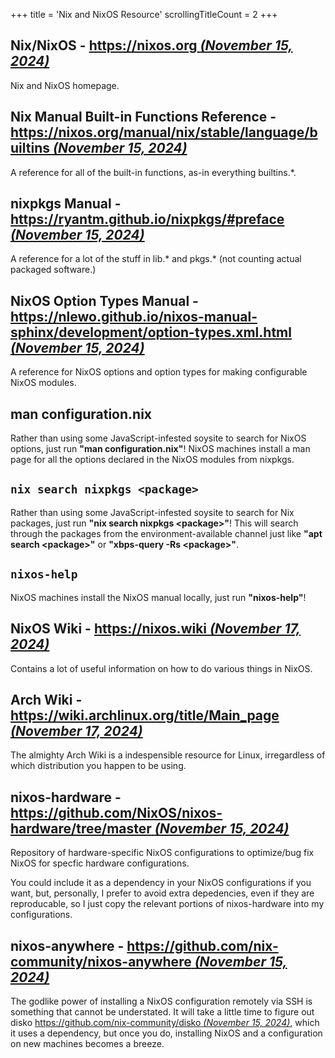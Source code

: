 +++
title               = 'Nix and NixOS Resource'
scrollingTitleCount = 2
+++

## Nix/NixOS - [https://nixos.org *(November 15, 2024)*](https://nixos.org)

Nix and NixOS homepage.

## Nix Manual Built-in Functions Reference - [https://nixos.org/manual/nix/stable/language/builtins *(November 15, 2024)*](https://nixos.org/manual/nix/stable/language/builtins)

A reference for all of the built-in functions, as-in everything builtins.\*.

## nixpkgs Manual - [https://ryantm.github.io/nixpkgs/#preface *(November 15, 2024)*](https://ryantm.github.io/nixpkgs/#preface)

A reference for a lot of the stuff in lib.* and pkgs.* (not counting actual
packaged software.)

## NixOS Option Types Manual - [https://nlewo.github.io/nixos-manual-sphinx/development/option-types.xml.html *(November 15, 2024)*](https://nlewo.github.io/nixos-manual-sphinx/development/option-types.xml.html)

A reference for NixOS options and option types for making configurable NixOS
modules.

## man configuration.nix

Rather than using some JavaScript-infested soysite to search for NixOS options,
just run **"man configuration.nix"**! NixOS machines install a man page for all the
options declared in the NixOS modules from nixpkgs.

## `nix search nixpkgs <package>`

Rather than using some JavaScript-infested soysite to search for Nix packages,
just run **"nix search nixpkgs \<package\>"**! This will search through the
packages from the environment-available channel just like **"apt search
\<package\>"** or **"xbps-query -Rs \<package\>"**.

## `nixos-help`

NixOS machines install the NixOS manual locally, just run **"nixos-help"**!

## NixOS Wiki - [https://nixos.wiki *(November 17, 2024)*](https://nixos.wiki/)

Contains a lot of useful information on how to do various things in NixOS.

## Arch Wiki - [https://wiki.archlinux.org/title/Main_page *(November 17, 2024)*](https://wiki.archlinux.org/title/Main_page)

The almighty Arch Wiki is a indespensible resource for Linux, irregardless of
which distribution you happen to be using.

## nixos-hardware - [https://github.com/NixOS/nixos-hardware/tree/master *(November 15, 2024)*](https://github.com/NixOS/nixos-hardware/tree/master)

Repository of hardware-specific NixOS configurations to optimize/bug fix NixOS
for specfic hardware configurations.

You could include it as a dependency in your NixOS configurations if you want,
but, personally, I prefer to avoid extra depedencies, even if they are
reproducable, so I just copy the relevant portions of nixos-hardware into my
configurations.

## nixos-anywhere - [https://github.com/nix-community/nixos-anywhere *(November 15, 2024)*](https://github.com/nix-community/nixos-anywhere)

The godlike power of installing a NixOS configuration remotely via SSH is
something that cannot be understated. It will take a little time to figure out
disko
[https://github.com/nix-community/disko *(November 15, 2024)*](https://github.com/nix-community/disko),
which it uses a dependency, but once you do, installing NixOS and a
configuration on new machines becomes a breeze.
